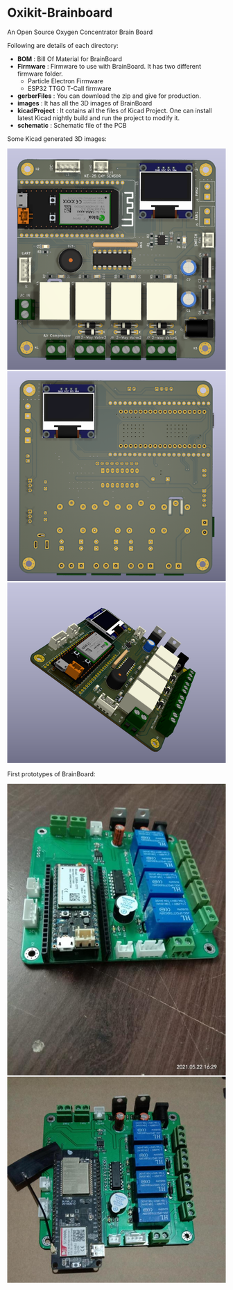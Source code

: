 # Oxikit-Brainboard

An Open Source Oxygen Concentrator Brain Board

Following are details of each directory:

- **BOM** : Bill Of Material for BrainBoard
- **Firmware** : Firmware to use with BrainBoard. It has two different firmware folder. 
  - Particle Electron Firmware
  - ESP32 TTGO T-Call firmware
- **gerberFiles** : You can download the zip and give for production.
- **images** : It has all the 3D images of BrainBoard
- **kicadProject** : It cotains all the files of Kicad Project. One can install latest Kicad nightly build and run the project to modify it. 
- **schematic** : Schematic file of the PCB

Some Kicad generated 3D images:

![Front Side](https://github.com/shridattdudhat/Oxikit-Brainboard/blob/main/images/front.png?raw=true)
![Back Side](https://github.com/shridattdudhat/Oxikit-Brainboard/blob/main/images/back.png?raw=true)
![Side View](https://github.com/shridattdudhat/Oxikit-Brainboard/blob/main/images/sideView.png?raw=true)

First prototypes of BrainBoard:

![Particle electron](https://github.com/shridattdudhat/Oxikit-Brainboard/blob/main/images/ElectronPOC.jpeg?raw=true)
![EPS32](https://github.com/shridattdudhat/Oxikit-Brainboard/blob/main/images/ESP32POC.jpeg?raw=true)
